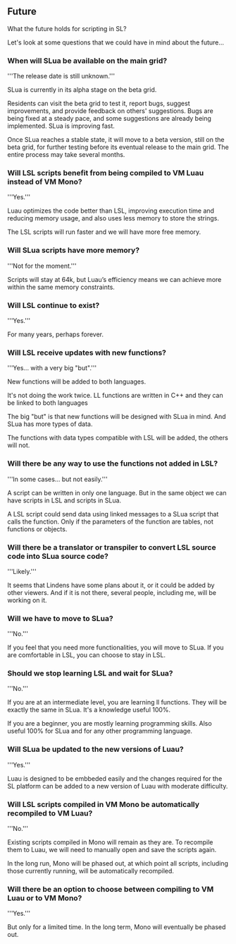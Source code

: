 ## Future

What the future holds for scripting in SL?

Let's look at some questions that we could have in mind about the future...


### When will SLua be available on the main grid?

'''The release date is still unknown.'''

SLua is currently in its alpha stage on the beta grid.

Residents can visit the beta grid to test it, report bugs, suggest improvements, and provide feedback on others' suggestions. Bugs are being fixed at a steady pace, and some suggestions are already being implemented. SLua is improving fast.

Once SLua reaches a stable state, it will move to a beta version, still on the beta grid, for further testing before its eventual release to the main grid. The entire process may take several months.


### Will LSL scripts benefit from being compiled to VM Luau instead of VM Mono?

'''Yes.'''

Luau optimizes the code better than LSL, improving execution time and reducing memory usage, and also uses less memory to store the strings.

The LSL scripts will run faster and we will have more free memory.


### Will SLua scripts have more memory?

'''Not for the moment.'''

Scripts will stay at 64k, but Luau’s efficiency means we can achieve more within the same memory constraints.


### Will LSL continue to exist?

'''Yes.'''

For many years, perhaps forever.


### Will LSL receive updates with new functions?

'''Yes... with a very big "but".'''

New functions will be added to both languages.

It's not doing the work twice. LL functions are written in C++ and they can be linked to both languages

The big "but" is that new functions will be designed with SLua in mind. And SLua has more types of data.

The functions with data types compatible with LSL will be added, the others will not.


### Will there be any way to use the functions not added in LSL?

'''In some cases... but not easily.'''

A script can be written in only one language. But in the same object we can have scripts in LSL and scripts in SLua.

A LSL script could send data using linked messages to a SLua script that calls the function. Only if the parameters of the function are tables, not functions or objects.


### Will there be a translator or transpiler to convert LSL source code into SLua source code?

'''Likely.'''

It seems that Lindens have some plans about it, or it could be added by other viewers. And if it is not there, several people, including me, will be working on it.


### Will we have to move to SLua?

'''No.'''

If you feel that you need more functionalities, you will move to SLua. If you are comfortable in LSL, you can choose to stay in LSL.


### Should we stop learning LSL and wait for SLua?

'''No.'''

If you are at an intermediate level, you are learning ll functions. They will be exactly the same in SLua. It's a knowledge useful 100%.

If you are a beginner, you are mostly learning programming skills. Also useful 100% for SLua and for any other programming language.


### Will SLua be updated to the new versions of Luau?

'''Yes.'''

Luau is designed to be embbeded easily and the changes required for the SL platform can be added to a new version of Luau with moderate difficulty.


### Will LSL scripts compiled in VM Mono be automatically recompiled to VM Luau?

'''No.'''

Existing scripts compiled in Mono will remain as they are. To recompile them to Luau, we will need to manually open and save the scripts again.

In the long run, Mono will be phased out, at which point all scripts, including those currently running, will be automatically recompiled.


### Will there be an option to choose between compiling to VM Luau or to VM Mono?

'''Yes.'''

But only for a limited time. In the long term, Mono will eventually be phased out.
